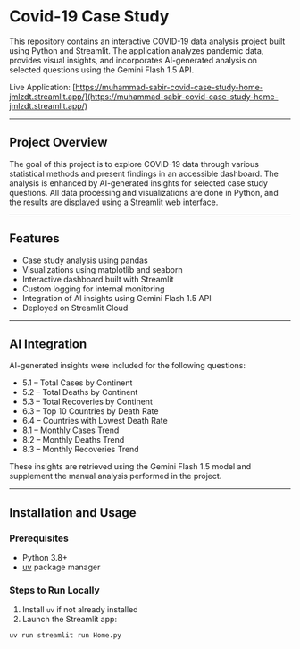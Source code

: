 # Covid-19 Case Study

This repository contains an interactive COVID-19 data analysis project built using Python and Streamlit. The application analyzes pandemic data, provides visual insights, and incorporates AI-generated analysis on selected questions using the Gemini Flash 1.5 API.

Live Application: [https://muhammad-sabir-covid-case-study-home-jmlzdt.streamlit.app/](https://muhammad-sabir-covid-case-study-home-jmlzdt.streamlit.app/)

---

## Project Overview

The goal of this project is to explore COVID-19 data through various statistical methods and present findings in an accessible dashboard. The analysis is enhanced by AI-generated insights for selected case study questions. All data processing and visualizations are done in Python, and the results are displayed using a Streamlit web interface.

---

## Features

- Case study analysis using pandas
- Visualizations using matplotlib and seaborn
- Interactive dashboard built with Streamlit
- Custom logging for internal monitoring
- Integration of AI insights using Gemini Flash 1.5 API
- Deployed on Streamlit Cloud

---

## AI Integration

AI-generated insights were included for the following questions:

- 5.1 – Total Cases by Continent
- 5.2 – Total Deaths by Continent
- 5.3 – Total Recoveries by Continent
- 6.3 – Top 10 Countries by Death Rate
- 6.4 – Countries with Lowest Death Rate
- 8.1 – Monthly Cases Trend
- 8.2 – Monthly Deaths Trend
- 8.3 – Monthly Recoveries Trend

These insights are retrieved using the Gemini Flash 1.5 model and supplement the manual analysis performed in the project.

---

## Installation and Usage

### Prerequisites

- Python 3.8+
- [uv](https://github.com/astral-sh/uv) package manager

### Steps to Run Locally

1. Install `uv` if not already installed
2. Launch the Streamlit app:
```bash
uv run streamlit run Home.py